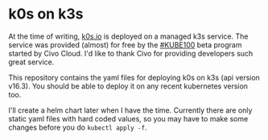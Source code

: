 k0s on k3s
==========

At the time of writing, [k0s.io](https://k0s.io) is deployed on a managed k3s service. 
The service was provided (almost) for free by the [#KUBE100](https://www.civo.com/blog/kube100-is-here) beta program started by Civo Cloud. 
I'd like to thank Civo for providing developers such great service.

This repository contains the yaml files for deploying k0s on k3s (api version v16.3). 
You should be able to deploy it on any recent kubernetes version too.

I'll create a helm chart later when I have the time. 
Currently there are only static yaml files with hard coded values, so you may have to make some changes before you do `kubectl apply -f`.
